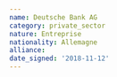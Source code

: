 ```yaml
---
name: Deutsche Bank AG
category: private_sector
nature: Entreprise
nationality: Allemagne
alliance: 
date_signed: '2018-11-12'
---
```

    